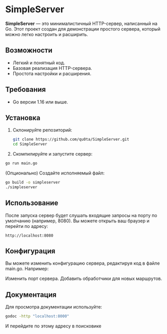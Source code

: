 # SimpleServer

**SimpleServer** — это минималистичный HTTP-сервер, написанный на Go. Этот проект создан для демонстрации простого сервера, который можно легко настроить и расширить.

## Возможности

- Легкий и понятный код.
- Базовая реализация HTTP-сервера.
- Простота настройки и расширения.

## Требования

- Go версии 1.16 или выше.

## Установка

1. Склонируйте репозиторий:

   ```bash
   git clone https://github.com/qu0ta/SimpleServer.git
   cd SimpleServer
   ```
2. Скомпилируйте и запустите сервер:

```bash
go run main.go
```

(Опционально) Создайте исполняемый файл:

```bash
go build -o simpleserver
./simpleserver
```
## Использование
После запуска сервер будет слушать входящие запросы на порту по умолчанию (например, 8080). Вы можете открыть ваш браузер и перейти по адресу:

```
http://localhost:8080
```
## Конфигурация
Вы можете изменить конфигурацию сервера, редактируя код в файле main.go. Например:

Изменить порт сервера.
Добавить обработчики для новых маршрутов.

## Документация
Для просмотра документации используйте:
```bash
godoc -http "localhost:8000"
```
И перейдите по этому адресу в поисковике